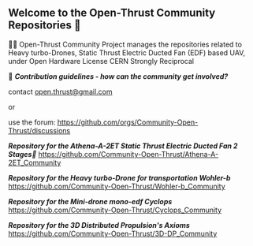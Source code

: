 ## Welcome to the Open-Thrust Community Repositories 👋
🙋‍♀️ Open-Thrust Community Project manages the repositories related to Heavy turbo-Drones, Static Thrust Electric Ducted Fan (EDF) based UAV, under Open Hardware License CERN Strongly Reciprocal


🌈 ***Contribution guidelines - how can the community get involved?*** 

contact open.thrust@gmail.com 

or 

use the forum: https://github.com/orgs/Community-Open-Thrust/discussions 



***Repository for the Athena-A-2ET Static Thrust Electric Ducted Fan 2 Stages🥇***
https://github.com/Community-Open-Thrust/Athena-A-2ET_Community


***Repository for the Heavy turbo-Drone for transportation Wohler-b***
https://github.com/Community-Open-Thrust/Wohler-b_Community


***Repository for the Mini-drone mono-edf Cyclops***
https://github.com/Community-Open-Thrust/Cyclops_Community


***Repository for the 3D Distributed Propulsion's Axioms***
https://github.com/Community-Open-Thrust/3D-DP_Community

 

